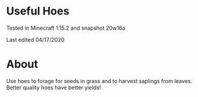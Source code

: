 # Useful Hoes

Tested in Minecraft 1.15.2 and snapshot 20w16a

Last edited 04/17/2020

# About

Use hoes to forage for seeds in grass and to harvest saplings from leaves.  Better quality hoes have better yields!

